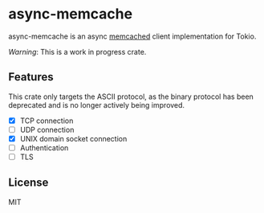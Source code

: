 # async-memcache

async-memcache is an async [memcached](https://memcached.org/) client implementation for Tokio.

*Warning*: This is a work in progress crate.

## Features

This crate only targets the ASCII protocol, as the binary protocol has been deprecated and is no
longer actively being improved.

- [x] TCP connection
- [ ] UDP connection
- [x] UNIX domain socket connection
- [ ] Authentication
- [ ] TLS

## License

MIT

